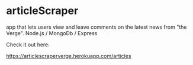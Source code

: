# articleScraper

app that lets users view and leave comments on the latest news from "the Verge".
Node.js / MongoDb / Express 

Check it out here:

https://articlescraperverge.herokuapp.com/articles

